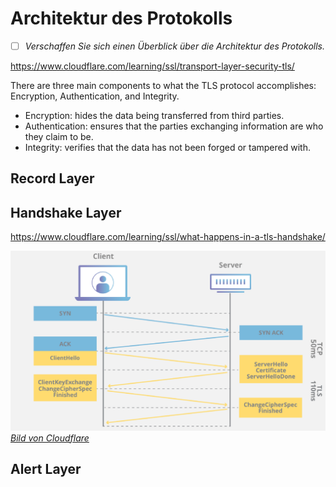 # Architektur des Protokolls
- [ ] *Verschaffen Sie sich einen Überblick über die Architektur des Protokolls.*

<https://www.cloudflare.com/learning/ssl/transport-layer-security-tls/>

There are three main components to what the TLS protocol accomplishes: Encryption, Authentication, and Integrity.

- Encryption: hides the data being transferred from third parties.
- Authentication: ensures that the parties exchanging information are who they claim to be.
- Integrity: verifies that the data has not been forged or tampered with.

## Record Layer

## Handshake Layer

<https://www.cloudflare.com/learning/ssl/what-happens-in-a-tls-handshake/>

![handshake](../images/tls-ssl-handshake.png)  
[*Bild von Cloudflare*](https://cf-assets.www.cloudflare.com/slt3lc6tev37/5aYOr5erfyNBq20X5djTco/3c859532c91f25d961b2884bf521c1eb/tls-ssl-handshake.png)

## Alert Layer